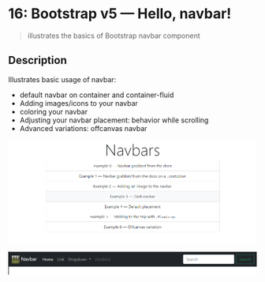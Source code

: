 # 16: Bootstrap v5 &mdash; Hello, navbar!
> illustrates the basics of Bootstrap navbar component

## Description

Illustrates basic usage of navbar:
+ default navbar on container and container-fluid
+ Adding images/icons to your navbar
+ coloring your navbar
+ Adjusting your navbar placement: behavior while scrolling
+ Advanced variations: offcanvas navbar


![Navbar](docs/images/navbars_index.png)

![Navbar: dark theme](../images/navbars_dark.png)